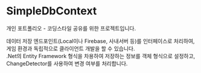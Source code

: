 # SimpleDbContext

개인 포트폴리오 - 코딩스타일 공유를 위한 프로젝트입니다. <br/>

데이터 저장 엔드포인트(Local이나 Firebase, 사내서버 등)를 인터페이스로 처리하여, 게임 환경과 독립적으로 클라이언트 개발을 할 수 있습니다. <br/>
.Net의 Entity Framework 형식을 차용하여 저장하는 정보를 객체 형식으로 설정하고, ChangeDetector를 사용하여 변경 여부를 처리합니다.
